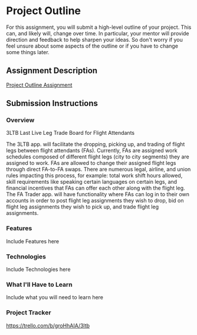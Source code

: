 # Project Outline
For this assignment, you will submit a high-level outline of your project. This can, and likely will, change over time. In particular, your mentor will provide direction and feedback to help sharpen your ideas. So don't worry if you feel unsure about some aspects of the outline or if you have to change some things later.

## Assignment Description
[Project Outline Assignment](https://education.launchcode.org/liftoff/modules/assignments/project-outline)

## Submission Instructions

### Overview
3LTB
Last Live Leg Trade Board for Flight Attendants

The 3LTB app. will facilitate the dropping, picking up, and trading of flight legs between flight attendants (FAs).
Currently, FAs are assigned work schedules composed of different flight legs (city to city segments) they are assigned to work.  FAs are allowed to change their assigned flight legs through direct FA-to-FA swaps. There are numerous legal, airline, and union rules impacting this process, for example: total work shift hours allowed, skill requirements like speaking certain languages on certain legs, and financial incentives that FAs can offer each other along with the flight leg.
The FA Trader app. will have functionality where FAs can log in to their own accounts in order to post flight leg assignments they wish to drop, bid on flight leg assignments they wish to pick up, and trade flight leg assignments.


### Features
Include Features here
### Technologies
Include Technologies here
### What I'll Have to Learn
Include what you will need to learn here

### Project Tracker
https://trello.com/b/groHhAIA/3ltb
